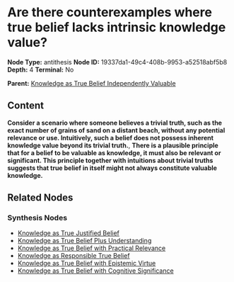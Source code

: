 # Are there counterexamples where true belief lacks intrinsic knowledge value?

**Node Type:** antithesis
**Node ID:** 19337da1-49c4-408b-9953-a52518abf5b8
**Depth:** 4
**Terminal:** No

**Parent:** [Knowledge as True Belief Independently Valuable](knowledge-as-true-belief-independently-valuable-synthesis-c63bbfe2-2dc3-4bc0-b5ec-7c7b8e20be1d.md)

## Content

**Consider a scenario where someone believes a trivial truth, such as the exact number of grains of sand on a distant beach, without any potential relevance or use. Intuitively, such a belief does not possess inherent knowledge value beyond its trivial truth.**, **There is a plausible principle that for a belief to be valuable as knowledge, it must also be relevant or significant. This principle together with intuitions about trivial truths suggests that true belief in itself might not always constitute valuable knowledge.**

## Related Nodes

### Synthesis Nodes

- [Knowledge as True Justified Belief](knowledge-as-true-justified-belief-synthesis-783b6e11-4b39-4450-b157-1b042d760db5.md)
- [Knowledge as True Belief Plus Understanding](knowledge-as-true-belief-plus-understanding-synthesis-6f825f90-8578-40e3-9e2b-205d7868b8d1.md)
- [Knowledge as True Belief with Practical Relevance](knowledge-as-true-belief-with-practical-relevance-synthesis-39fdf629-bb89-47b5-939e-1b5afc20ddf7.md)
- [Knowledge as Responsible True Belief](knowledge-as-responsible-true-belief-synthesis-bf26cfbf-e1e4-4b7c-8ff7-cce947170e3c.md)
- [Knowledge as True Belief with Epistemic Virtue](knowledge-as-true-belief-with-epistemic-virtue-synthesis-ac76044d-e433-4711-b613-a668670766a0.md)
- [Knowledge as True Belief with Cognitive Significance](knowledge-as-true-belief-with-cognitive-significance-synthesis-5b9bedfa-fa45-4128-8a37-c0252307be5f.md)
